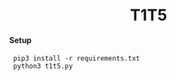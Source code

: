 <h1 align="center">T1T5</h1>



#### Setup 

```
 pip3 install -r requirements.txt
 python3 t1t5.py
 ```
